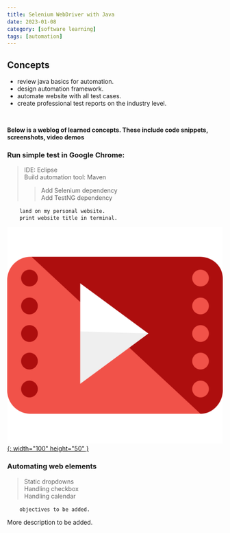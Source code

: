 ```yaml
---
title: Selenium WebDriver with Java
date: 2023-01-08
category: [software learning]
tags: [automation]
---
```


## Concepts
- review java basics for automation.
- design automation framework.
- automate website with all test cases.
- create professional test reports on the industry level.
<br>

**Below is a weblog of learned concepts. These include code snippets, screenshots, video demos**

### Run simple test in Google Chrome: 
> IDE: Eclipse <br>
> Build automation tool: Maven <br>
>> Add Selenium dependency <br>
>> Add TestNG dependency <br>

        land on my personal website.
        print website title in terminal.

[![YouTube](/assets/blog-images/video-player.svg){: width="100" height="50" }](https://youtu.be/ij4vQcOfI1U)


### Automating web elements
> Static dropdowns <br>
> Handling checkbox <br>
> Handling calendar <br>

        objectives to be added.

More description to be added.